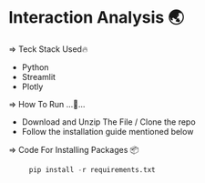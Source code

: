 # Interaction Analysis 🌏

=> Teck Stack Used🔥

- Python
- Streamlit
- Plotly

=> How To Run ...🏃...

- Download and Unzip The File / Clone the repo
- Follow the installation guide mentioned below

=> Code For Installing Packages 📦

```python
     pip install -r requirements.txt
```
